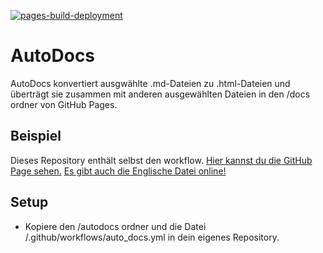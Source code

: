 [![pages-build-deployment](https://github.com/J0J0HA/test/actions/workflows/pages/pages-build-deployment/badge.svg)](https://github.com/J0J0HA/test/actions/workflows/pages/pages-build-deployment)
# AutoDocs
AutoDocs konvertiert ausgwählte .md-Dateien zu .html-Dateien und überträgt sie zusammen mit anderen ausgewählten Dateien in den /docs ordner von GitHub Pages.

## Beispiel
Dieses Repository enthält selbst den workflow. [Hier kannst du die GitHub Page sehen.](https://j0j0ha.github.io/AutoDocs/README.de) [Es gibt auch die Englische Datei online!](https://j0j0ha.github.io/AutoDocs/README.en)

## Setup
* Kopiere den /autodocs ordner und die Datei /.github/workflows/auto_docs.yml in dein eigenes Repository.
